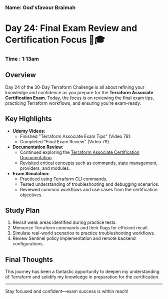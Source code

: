 ### Name: God'sfavour Braimah
# Day 24: Final Exam Review and Certification Focus 🎯🎓  
### Time : 1:13am

## Overview  
Day 24 of the 30-Day Terraform Challenge is all about refining your knowledge and confidence as you prepare for the **Terraform Associate Certification Exam**. Today, the focus is on reviewing the final exam tips, practicing Terraform workflows, and ensuring you’re exam-ready.  

## Key Highlights  
- **Udemy Videos:**  
  - Finished "Terraform Associate Exam Tips" (Video 78).  
  - Completed "Final Exam Review" (Video 79).  
- **Documentation Review:**  
  - Continued exploring the [Terraform Associate Certification Documentation](https://developer.hashicorp.com/terraform/associate/).  
  - Revisited critical concepts such as commands, state management, providers, and modules.  
- **Exam Simulation:**  
  - Practiced using Terraform CLI commands.  
  - Tested understanding of troubleshooting and debugging scenarios.  
  - Reviewed common workflows and use cases from the certification objectives.  

## Study Plan  
1. Revisit weak areas identified during practice tests.  
2. Memorize Terraform commands and their flags for efficient recall.  
3. Simulate real-world scenarios to practice troubleshooting workflows.  
4. Review Sentinel policy implementation and remote backend configurations.  

## Final Thoughts  
This journey has been a fantastic opportunity to deepen my understanding of Terraform and solidify my knowledge in preparation for the certification.  


---

Stay focused and confident—exam success is within reach!  
